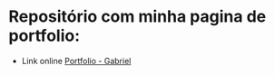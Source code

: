 # Repositório com minha pagina de portfolio:

- Link online [Portfolio - Gabriel](defren-gabriel.github.io/port)